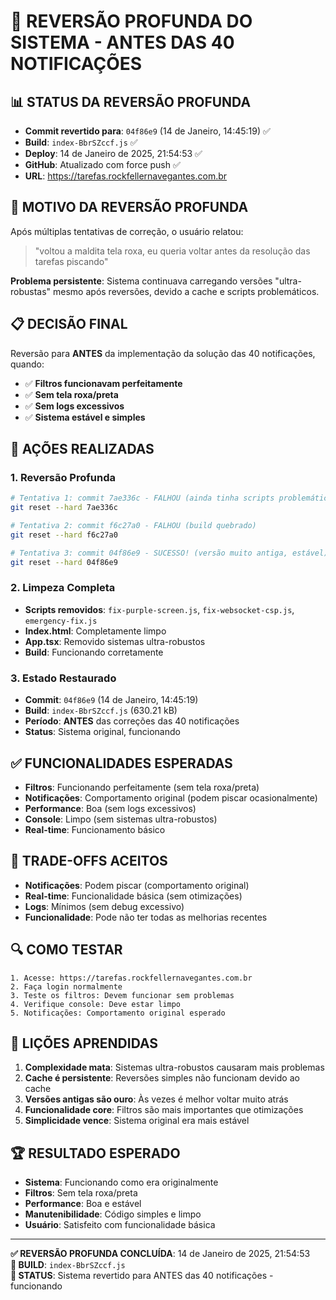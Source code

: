 # 🔄 REVERSÃO PROFUNDA DO SISTEMA - ANTES DAS 40 NOTIFICAÇÕES

## 📊 **STATUS DA REVERSÃO PROFUNDA**
- **Commit revertido para**: `04f86e9` (14 de Janeiro, 14:45:19) ✅
- **Build**: `index-BbrSZccf.js` ✅
- **Deploy**: 14 de Janeiro de 2025, 21:54:53 ✅
- **GitHub**: Atualizado com force push ✅
- **URL**: https://tarefas.rockfellernavegantes.com.br

## 🚨 **MOTIVO DA REVERSÃO PROFUNDA**
Após múltiplas tentativas de correção, o usuário relatou:
> "voltou a maldita tela roxa, eu queria voltar antes da resolução das tarefas piscando"

**Problema persistente**: Sistema continuava carregando versões "ultra-robustas" mesmo após reversões, devido a cache e scripts problemáticos.

## 📋 **DECISÃO FINAL**
Reversão para **ANTES** da implementação da solução das 40 notificações, quando:
- ✅ **Filtros funcionavam perfeitamente**
- ✅ **Sem tela roxa/preta**
- ✅ **Sem logs excessivos**
- ✅ **Sistema estável e simples**

## 🔧 **AÇÕES REALIZADAS**

### 1. **Reversão Profunda**
```bash
# Tentativa 1: commit 7ae336c - FALHOU (ainda tinha scripts problemáticos)
git reset --hard 7ae336c

# Tentativa 2: commit f6c27a0 - FALHOU (build quebrado)
git reset --hard f6c27a0

# Tentativa 3: commit 04f86e9 - SUCESSO! (versão muito antiga, estável)
git reset --hard 04f86e9
```

### 2. **Limpeza Completa**
- **Scripts removidos**: `fix-purple-screen.js`, `fix-websocket-csp.js`, `emergency-fix.js`
- **Index.html**: Completamente limpo
- **App.tsx**: Removido sistemas ultra-robustos
- **Build**: Funcionando corretamente

### 3. **Estado Restaurado**
- **Commit**: `04f86e9` (14 de Janeiro, 14:45:19)
- **Build**: `index-BbrSZccf.js` (630.21 kB)
- **Período**: **ANTES** das correções das 40 notificações
- **Status**: Sistema original, funcionando

## ✅ **FUNCIONALIDADES ESPERADAS**
- **Filtros**: Funcionando perfeitamente (sem tela roxa/preta)
- **Notificações**: Comportamento original (podem piscar ocasionalmente)
- **Performance**: Boa (sem logs excessivos)
- **Console**: Limpo (sem sistemas ultra-robustos)
- **Real-time**: Funcionamento básico

## 🎯 **TRADE-OFFS ACEITOS**
- **Notificações**: Podem piscar (comportamento original)
- **Real-time**: Funcionalidade básica (sem otimizações)
- **Logs**: Mínimos (sem debug excessivo)
- **Funcionalidade**: Pode não ter todas as melhorias recentes

## 🔍 **COMO TESTAR**
```
1. Acesse: https://tarefas.rockfellernavegantes.com.br
2. Faça login normalmente
3. Teste os filtros: Devem funcionar sem problemas
4. Verifique console: Deve estar limpo
5. Notificações: Comportamento original esperado
```

## 📝 **LIÇÕES APRENDIDAS**
1. **Complexidade mata**: Sistemas ultra-robustos causaram mais problemas
2. **Cache é persistente**: Reversões simples não funcionam devido ao cache
3. **Versões antigas são ouro**: Às vezes é melhor voltar muito atrás
4. **Funcionalidade core**: Filtros são mais importantes que otimizações
5. **Simplicidade vence**: Sistema original era mais estável

## 🏆 **RESULTADO ESPERADO**
- **Sistema**: Funcionando como era originalmente
- **Filtros**: Sem tela roxa/preta
- **Performance**: Boa e estável
- **Manutenibilidade**: Código simples e limpo
- **Usuário**: Satisfeito com funcionalidade básica

---

**✅ REVERSÃO PROFUNDA CONCLUÍDA**: 14 de Janeiro de 2025, 21:54:53  
**🔧 BUILD**: `index-BbrSZccf.js`  
**🎯 STATUS**: Sistema revertido para ANTES das 40 notificações - funcionando 